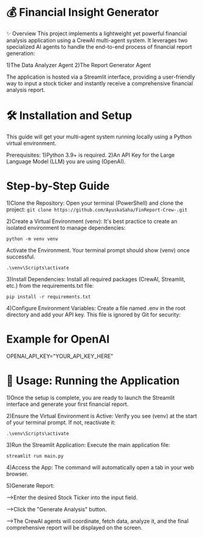# 💰 Financial Insight Generator
✨ Overview
This project implements a lightweight yet powerful financial analysis application using a CrewAI multi-agent system. It leverages two specialized AI agents to handle the end-to-end process of financial report generation:

1)The Data Analyzer Agent
2)The Report Generator Agent

The application is hosted via a Streamlit interface, providing a user-friendly way to input a stock ticker and instantly receive a comprehensive financial analysis report.

# 🛠️ Installation and Setup
This guide will get your multi-agent system running locally using a Python virtual environment.

Prerequisites: 
1)Python 3.9+ is required.
2)An API Key for the Large Language Model (LLM) you are using (OpenAI).

# Step-by-Step Guide
1)Clone the Repository: 
Open your terminal (PowerShell) and clone the project:
```git clone https://github.com/AyuskaSaha/FinReport-Crew-.git```

2)Create a Virtual Environment (venv): It's best practice to create an isolated environment to manage dependencies:

```python -m venv venv```

Activate the Environment.
Your terminal prompt should show (venv) once successful.

```.\venv\Scripts\activate```

3)Install Dependencies:
Install all required packages (CrewAI, Streamlit, etc.) from the requirements.txt file:

```pip install -r requirements.txt```

4)Configure Environment Variables: Create a file named .env in the root directory and add your API key. This file is ignored by Git for security:

# Example for OpenAI
OPENAI_API_KEY="YOUR_API_KEY_HERE"

# 🏃 Usage: Running the Application
1)Once the setup is complete, you are ready to launch the Streamlit interface and generate your first financial report.

2)Ensure the Virtual Environment is Active: Verify you see (venv) at the start of your terminal prompt. If not, reactivate it:

```.\venv\Scripts\activate```

3)Run the Streamlit Application: Execute the main application file:

```streamlit run main.py```


4)Access the App: The command will automatically open a tab in your web browser.

5)Generate Report:

-->Enter the desired Stock Ticker into the input field.

-->Click the "Generate Analysis" button.

-->The CrewAI agents will coordinate, fetch data, analyze it, and the final comprehensive report will be displayed on the screen.





